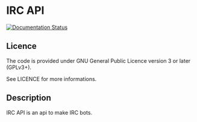 # IRC API
[![Documentation Status](https://readthedocs.org/projects/irc-api/badge/?version=latest)](https://irc-api.readthedocs.io/en/latest/?badge=latest)

## Licence
The code is provided under GNU General Public Licence version 3 or later (GPLv3+).

See LICENCE for more informations.

## Description

IRC API is an api to make IRC bots.

